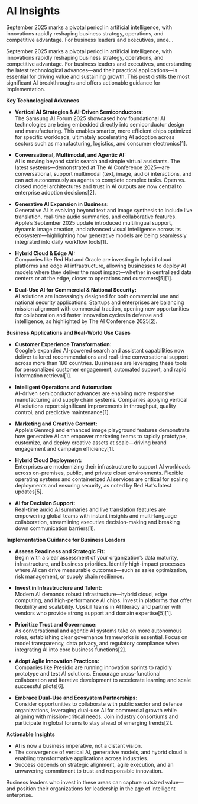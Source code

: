 # AI Insights

September 2025 marks a pivotal period in artificial intelligence, with innovations rapidly reshaping business strategy, operations, and competitive advantage. For business leaders and executives, unde...

September 2025 marks a pivotal period in artificial intelligence, with innovations rapidly reshaping business strategy, operations, and competitive advantage. For business leaders and executives, understanding the latest technological advances—and their practical applications—is essential for driving value and sustaining growth. This post distills the most significant AI breakthroughs and offers actionable guidance for implementation.

**Key Technological Advances**

- **Vertical AI Strategies & AI-Driven Semiconductors:**  
  The Samsung AI Forum 2025 showcased how foundational AI technologies are being embedded directly into semiconductor design and manufacturing. This enables smarter, more efficient chips optimized for specific workloads, ultimately accelerating AI adoption across sectors such as manufacturing, logistics, and consumer electronics[1].

- **Conversational, Multimodal, and Agentic AI:**  
  AI is moving beyond static search and simple virtual assistants. The latest systems—demonstrated at The AI Conference 2025—are conversational, support multimodal (text, image, audio) interactions, and can act autonomously as agents to complete complex tasks. Open vs. closed model architectures and trust in AI outputs are now central to enterprise adoption decisions[2].

- **Generative AI Expansion in Business:**  
  Generative AI is evolving beyond text and image synthesis to include live translation, real-time audio summaries, and collaborative features. Apple’s September 2025 update introduced multilingual support, dynamic image creation, and advanced visual intelligence across its ecosystem—highlighting how generative models are being seamlessly integrated into daily workflow tools[1].

- **Hybrid Cloud & Edge AI:**  
  Companies like Red Hat and Oracle are investing in hybrid cloud platforms and edge AI infrastructure, allowing businesses to deploy AI models where they deliver the most impact—whether in centralized data centers or at the edge, closer to operations and customers[5][1].

- **Dual-Use AI for Commercial & National Security:**  
  AI solutions are increasingly designed for both commercial use and national security applications. Startups and enterprises are balancing mission alignment with commercial traction, opening new opportunities for collaboration and faster innovation cycles in defense and intelligence, as highlighted by The AI Conference 2025[2].

**Business Applications and Real-World Use Cases**

- **Customer Experience Transformation:**  
  Google’s expanded AI-powered search and assistant capabilities now deliver tailored recommendations and real-time conversational support across more than 180 countries. Businesses are leveraging these tools for personalized customer engagement, automated support, and rapid information retrieval[1].

- **Intelligent Operations and Automation:**  
  AI-driven semiconductor advances are enabling more responsive manufacturing and supply chain systems. Companies applying vertical AI solutions report significant improvements in throughput, quality control, and predictive maintenance[1].

- **Marketing and Creative Content:**  
  Apple’s Genmoji and enhanced image playground features demonstrate how generative AI can empower marketing teams to rapidly prototype, customize, and deploy creative assets at scale—driving brand engagement and campaign efficiency[1].

- **Hybrid Cloud Deployment:**  
  Enterprises are modernizing their infrastructure to support AI workloads across on-premises, public, and private cloud environments. Flexible operating systems and containerized AI services are critical for scaling deployments and ensuring security, as noted by Red Hat’s latest updates[5].

- **AI for Decision Support:**  
  Real-time audio AI summaries and live translation features are empowering global teams with instant insights and multi-language collaboration, streamlining executive decision-making and breaking down communication barriers[1].

**Implementation Guidance for Business Leaders**

- **Assess Readiness and Strategic Fit:**  
  Begin with a clear assessment of your organization’s data maturity, infrastructure, and business priorities. Identify high-impact processes where AI can drive measurable outcomes—such as sales optimization, risk management, or supply chain resilience.

- **Invest in Infrastructure and Talent:**  
  Modern AI demands robust infrastructure—hybrid cloud, edge computing, and high-performance AI chips. Invest in platforms that offer flexibility and scalability. Upskill teams in AI literacy and partner with vendors who provide strong support and domain expertise[5][1].

- **Prioritize Trust and Governance:**  
  As conversational and agentic AI systems take on more autonomous roles, establishing clear governance frameworks is essential. Focus on model transparency, data privacy, and regulatory compliance when integrating AI into core business functions[2].

- **Adopt Agile Innovation Practices:**  
  Companies like Presidio are running innovation sprints to rapidly prototype and test AI solutions. Encourage cross-functional collaboration and iterative development to accelerate learning and scale successful pilots[6].

- **Embrace Dual-Use and Ecosystem Partnerships:**  
  Consider opportunities to collaborate with public sector and defense organizations, leveraging dual-use AI for commercial growth while aligning with mission-critical needs. Join industry consortiums and participate in global forums to stay ahead of emerging trends[2].

**Actionable Insights**

- AI is now a business imperative, not a distant vision.  
- The convergence of vertical AI, generative models, and hybrid cloud is enabling transformative applications across industries.  
- Success depends on strategic alignment, agile execution, and an unwavering commitment to trust and responsible innovation.

Business leaders who invest in these areas can capture outsized value—and position their organizations for leadership in the age of intelligent enterprise.